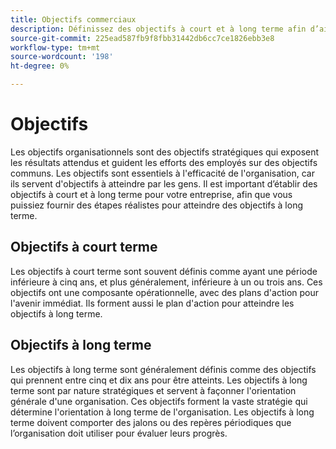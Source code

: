 ```yaml
---
title: Objectifs commerciaux
description: Définissez des objectifs à court et à long terme afin d’aider votre équipe à s’aligner sur les objectifs stratégiques et à accroître l’efficacité organisationnelle.
source-git-commit: 225ead587fb9f8fbb31442db6cc7ce1826ebb3e8
workflow-type: tm+mt
source-wordcount: '198'
ht-degree: 0%

---
```



# Objectifs

Les objectifs organisationnels sont des objectifs stratégiques qui exposent les résultats attendus et guident les efforts des employés sur des objectifs communs. Les objectifs sont essentiels à l&#39;efficacité de l&#39;organisation, car ils servent d&#39;objectifs à atteindre par les gens. Il est important d’établir des objectifs à court et à long terme pour votre entreprise, afin que vous puissiez fournir des étapes réalistes pour atteindre des objectifs à long terme.

## Objectifs à court terme

Les objectifs à court terme sont souvent définis comme ayant une période inférieure à cinq ans, et plus généralement, inférieure à un ou trois ans. Ces objectifs ont une composante opérationnelle, avec des plans d&#39;action pour l&#39;avenir immédiat. Ils forment aussi le plan d&#39;action pour atteindre les objectifs à long terme.

## Objectifs à long terme

Les objectifs à long terme sont généralement définis comme des objectifs qui prennent entre cinq et dix ans pour être atteints. Les objectifs à long terme sont par nature stratégiques et servent à façonner l&#39;orientation générale d&#39;une organisation. Ces objectifs forment la vaste stratégie qui détermine l&#39;orientation à long terme de l&#39;organisation. Les objectifs à long terme doivent comporter des jalons ou des repères périodiques que l’organisation doit utiliser pour évaluer leurs progrès.
